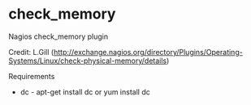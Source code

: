 check_memory
============

Nagios check_memory plugin

Credit: L.Gill (http://exchange.nagios.org/directory/Plugins/Operating-Systems/Linux/check-physical-memory/details)

Requirements
* dc - apt-get install dc or yum install dc
